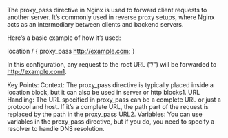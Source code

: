 The proxy_pass directive in Nginx is used to forward client requests to another server. It’s commonly used in reverse proxy setups, where Nginx acts as an intermediary between clients and backend servers.

Here’s a basic example of how it’s used:

location / {
    proxy_pass http://example.com;
}

In this configuration, any request to the root URL (“/”) will be forwarded to http://example.com1.

Key Points:
Context: The proxy_pass directive is typically placed inside a location block, but it can also be used in server or http blocks1.
URL Handling: The URL specified in proxy_pass can be a complete URL or just a protocol and host. If it’s a complete URL, the path part of the request is replaced by the path in the proxy_pass URL2.
Variables: You can use variables in the proxy_pass directive, but if you do, you need to specify a resolver to handle DNS resolution.

